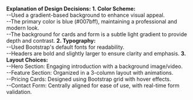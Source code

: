 **Explanation of Design Decisions:**
**1. Color Scheme:**
    <br>--Used a gradient-based background to enhance visual appeal.
    <br>--The primary color is blue (#007bff), maintaining a professional and modern look.
    <br>--The background for cards and form is a subtle light gradient to provide depth and contrast.
**2. Typography:**
  <br> --Used Bootstrap's default fonts for readability.
  <br> --Headers are bold and slightly larger to ensure clarity and emphasis.
**3. Layout Choices:**
      <br>  --Hero Section: Engaging introduction with a background image/video.
      <br>  --Feature Section: Organized in a 3-column layout with animations.
      <br>  --Pricing Cards: Designed using Bootstrap grid with hover effects.
      <br>  --Contact Form: Centrally aligned for ease of use, with real-time form validation.
